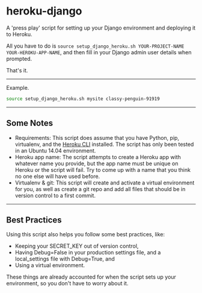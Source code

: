 # heroku-django

A 'press play' script for setting up your Django environment and deploying it to Heroku.

All you have to do is ```source setup_django_heroku.sh YOUR-PROJECT-NAME YOUR-HEROKU-APP-NAME```, and then fill in your Django admin user details when prompted.

That's it.

---

Example.

```bash
source setup_django_heroku.sh mysite classy-penguin-91919
```

---

## Some Notes

- Requirements: This script does assume that you have Python, pip, virtualenv, and the [Heroku CLI](https://devcenter.heroku.com/articles/heroku-command-line) installed. The script has only been tested in an Ubuntu 14.04 environment.
- Heroku app name: The script attempts to create a Heroku app with whatever name you provide, but the app name must be unique on Heroku or the script will fail. Try to come up with a name that you think no one else will have used before.
- Virtualenv & git: This script will create and activate a virtual environment for you, as well as create a git repo and add all files that should be in version control to a first commit.

---

## Best Practices

Using this script also helps you follow some best practices, like:
- Keeping your SECRET_KEY out of version control,
- Having Debug=False in your production settings file, and a local_settings file with Debug=True, and
- Using a virtual environment.

These things are already accounted for when the script sets up your environment, so you don't have to worry about it.
